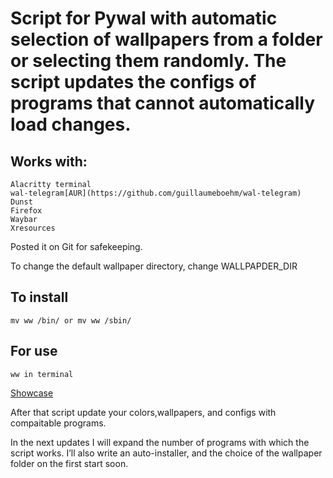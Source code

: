 # Script for Pywal with automatic selection of wallpapers from a folder or selecting them randomly. The script updates the configs of programs that cannot automatically load changes. 
## Works with:
```
Alacritty terminal
wal-telegram[AUR](https://github.com/guillaumeboehm/wal-telegram)
Dunst
Firefox
Waybar
Xresources
```
Posted it on Git for safekeeping.

To change the default wallpaper directory, change WALLPAPDER_DIR 

## To install 
```
mv ww /bin/ or mv ww /sbin/
```
## For use
```
ww in terminal
```
[Showcase](https://www.youtube.com/watch?v=aHvs3dk8ca8)


After that script update your colors,wallpapers, and configs with compaitable programs.

In the next updates I will expand the number of programs with which the script works. I’ll also write an auto-installer, and the choice of the wallpaper folder on the first start soon.
